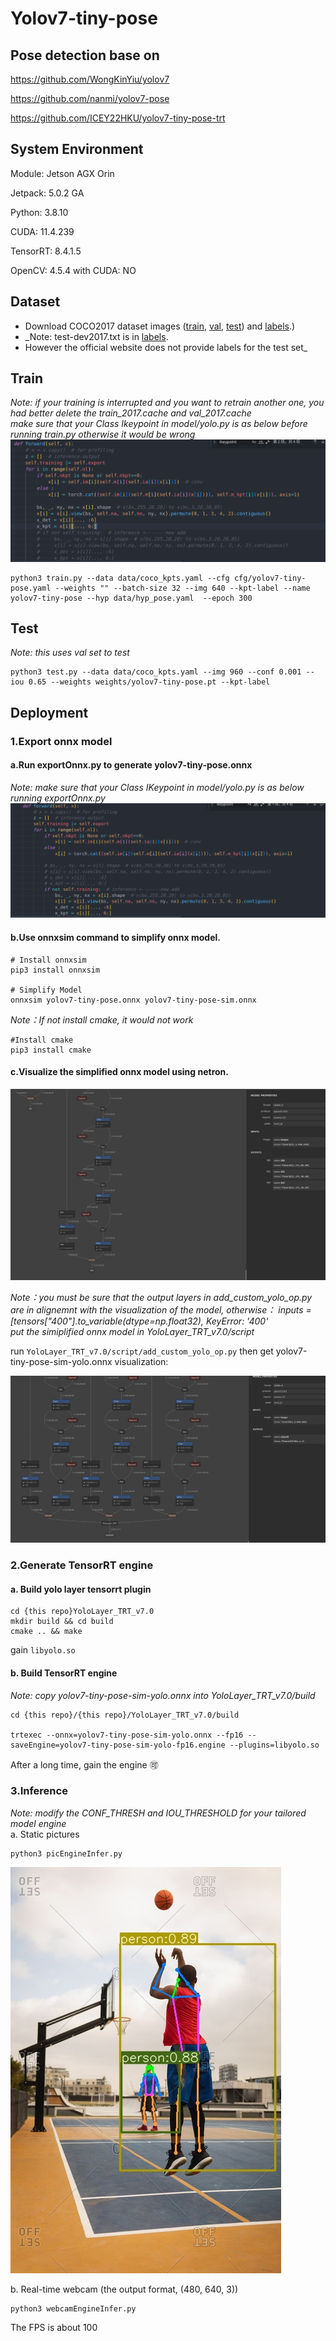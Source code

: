 # Yolov7-tiny-pose

## Pose detection base on 
https://github.com/WongKinYiu/yolov7  

https://github.com/nanmi/yolov7-pose  

https://github.com/ICEY22HKU/yolov7-tiny-pose-trt  


## System Environment
Module: Jetson AGX Orin  

Jetpack: 5.0.2 GA  

Python: 3.8.10  

CUDA: 11.4.239  

TensorRT: 8.4.1.5  

OpenCV: 4.5.4 with CUDA: NO  

## Dataset
* Download COCO2017 dataset images ([train](http://images.cocodataset.org/zips/train2017.zip), [val](http://images.cocodataset.org/zips/val2017.zip), [test](http://images.cocodataset.org/zips/test2017.zip))  and [labels](https://github.com/WongKinYiu/yolov7/releases/download/v0.1/coco2017labels-keypoints.zip).)
* _Note: test-dev2017.txt is in [labels](https://github.com/WongKinYiu/yolov7/releases/download/v0.1/coco2017labels-segments.zip).
* However the official website does not provide labels for the test set_
  
## Train
_Note: if your training is interrupted and you want to retrain another one, you had better delete the train_2017.cache and val_2017.cache  
       make sure that your Class Ikeypoint in model/yolo.py is as below before running train.py otherwise it would be wrong_
![](pic/train.png)
``` shell
python3 train.py --data data/coco_kpts.yaml --cfg cfg/yolov7-tiny-pose.yaml --weights "" --batch-size 32 --img 640 --kpt-label --name yolov7-tiny-pose --hyp data/hyp_pose.yaml  --epoch 300
```

## Test
_Note: this uses val set to test_
``` shell
python3 test.py --data data/coco_kpts.yaml --img 960 --conf 0.001 --iou 0.65 --weights weights/yolov7-tiny-pose.pt --kpt-label
```

## Deployment
### 1.Export onnx model
#### a.Run exportOnnx.py to generate yolov7-tiny-pose.onnx
_Note: make sure that your Class IKeypoint in model/yolo.py is as below running exportOnnx.py_
![](pic/exportOnnx.png)

#### b.Use onnxsim command to simplify onnx model.
```shell
# Install onnxsim
pip3 install onnxsim

# Simplify Model
onnxsim yolov7-tiny-pose.onnx yolov7-tiny-pose-sim.onnx
```
 _Note：If not install cmake, it would not work_
```shell
#Install cmake
pip3 install cmake
```

#### c.Visualize the simplified onnx model using netron.
![](pic/onnx-sim.png)

_Note：you must be sure that the output layers in add_custom_yolo_op.py are in alignemnt with the visualization of the model, otherwise：
inputs = [tensors["400"].to_variable(dtype=np.float32),
KeyError: '400'  
      put the simiplified onnx model in YoloLayer_TRT_v7.0/script_
     
run `YoloLayer_TRT_v7.0/script/add_custom_yolo_op.py` then get yolov7-tiny-pose-sim-yolo.onnx visualization:

![](pic/onnx-sim-yolo.png) 



### 2.Generate TensorRT engine
#### a. Build yolo layer tensorrt plugin

```shell
cd {this repo}YoloLayer_TRT_v7.0
mkdir build && cd build
cmake .. && make
```
gain `libyolo.so`

#### b. Build TensorRT engine  
_Note: copy yolov7-tiny-pose-sim-yolo.onnx into YoloLayer_TRT_v7.0/build_
```shell
cd {this repo}/{this repo}/YoloLayer_TRT_v7.0/build

trtexec --onnx=yolov7-tiny-pose-sim-yolo.onnx --fp16 --saveEngine=yolov7-tiny-pose-sim-yolo-fp16.engine --plugins=libyolo.so
```
After a long time, gain the engine 🉑


### 3.Inference  
_Note: modify the CONF_THRESH and IOU_THRESHOLD for your tailored model engine_  
a. Static pictures  
```shell
python3 picEngineInfer.py  
```
![](test_output/basketball.jpg)

b. Real-time webcam (the output format, (480, 640, 3))
```shell
python3 webcamEngineInfer.py 
```
The FPS is about 100








